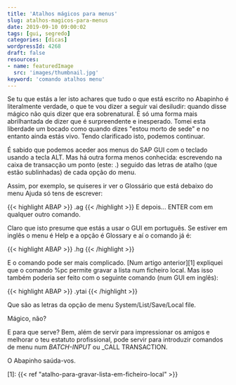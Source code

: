 ```yaml
---
title: 'Atalhos mágicos para menus'
slug: atalhos-magicos-para-menus
date: 2019-09-10 09:00:02
tags: [gui, segredo]
categories: [dicas]
wordpressId: 4268
draft: false
resources:
- name: featuredImage
  src: 'images/thumbnail.jpg'
keyword: 'comando atalhos menu'
---
```

Se tu que estás a ler isto achares que tudo o que está escrito no Abapinho é literalmente verdade, o que te vou dizer a seguir vai desiludir: quando disse mágico não quis dizer que era sobrenatural. É só uma forma mais abrilhantada de dizer que é surpreendente e inesperado. Tomei esta liberdade um bocado como quando dizes "estou morto de sede" e no entanto ainda estás vivo. Tendo clarificado isto, podemos continuar.

<!--more-->

É sabido que podemos aceder aos menus do SAP GUI com o teclado usando a tecla ALT. Mas há outra forma menos conhecida: escrevendo na caixa de transacção um ponto (este: .) seguido das letras de atalho (que estão sublinhadas) de cada opção do menu.

Assim, por exemplo, se quiseres ir ver o Glossário que está debaixo do menu Ajuda só tens de escrever:

{{< highlight ABAP >}}
.ag
{{< /highlight >}}
E depois... ENTER com em qualquer outro comando.

Claro que isto presume que estás a usar o GUI em português. Se estiver em inglês o menu é Help e a opção é Glossary e aí o comando já é:

{{< highlight ABAP >}}
.hg
{{< /highlight >}}

E o comando pode ser mais complicado. [Num artigo anterior][1] expliquei que o comando %pc permite gravar a lista num ficheiro local. Mas isso também poderia ser feito com o seguinte comando (num GUI em inglês):

{{< highlight ABAP >}}
.ytai
{{< /highlight >}}

Que são as letras da opção de menu System/List/Save/Local file.

Mágico, não?

E para que serve? Bem, além de servir para impressionar os amigos e melhorar o teu estatuto profissional, pode servir para introduzir comandos de menu num _BATCH-INPUT_ ou _CALL TRANSACTION.

O Abapinho saúda-vos.

   [1]: {{< ref "atalho-para-gravar-lista-em-ficheiro-local" >}}
